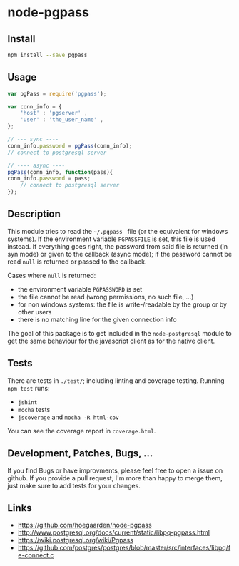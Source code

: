 # node-pgpass

## Install

```sh
npm install --save pgpass
```

## Usage
```js
var pgPass = require('pgpass');

var conn_info = {
    'host' : 'pgserver' ,
	'user' : 'the_user_name' ,
};

// --- sync ----
conn_info.password = pgPass(conn_info);
// connect to postgresql server

// ---- async ----
pgPass(conn_info, function(pass){
conn_info.password = pass;
	// connect to postgresql server
});
```

## Description

This module tries to read the `~/.pgpass ` file (or the equivalent for windows systems). If the environment variable `PGPASSFILE` is set, this file is used instead. If everything goes right, the password from said file is returned (in syn mode) or given to the callback (async mode); if the password cannot be read `null` is returned or passed to the callback.

Cases where `null` is returned:

- the environment variable `PGPASSWORD` is set
- the file cannot be read (wrong permissions, no such file, ...)
- for non windows systems: the file is write-/readable by the group or by other users
- there is no matching line for the given connection info

The goal of this package is to get included in the `node-postgresql` module to get the same behaviour for the javascript client as for the native client.

## Tests

There are tests in `./test/`; including linting and coverage testing. Running `npm test` runs:

- `jshint`
- `mocha` tests
- `jscoverage` and `mocha -R html-cov`

You can see the coverage report in `coverage.html`.


## Development, Patches, Bugs, ...

If you find Bugs or have improvments, please feel free to open a issue on github. If you provide a pull request, I'm more than happy to merge them, just make sure to add tests for your changes.

## Links

- https://github.com/hoegaarden/node-pgpass
- http://www.postgresql.org/docs/current/static/libpq-pgpass.html
- https://wiki.postgresql.org/wiki/Pgpass
- https://github.com/postgres/postgres/blob/master/src/interfaces/libpq/fe-connect.c
